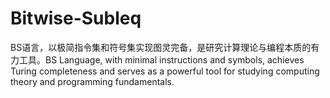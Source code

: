# Bitwise-Subleq
BS语言，以极简指令集和符号集实现图灵完备，是研究计算理论与编程本质的有力工具。BS Language, with minimal instructions and symbols, achieves Turing completeness and serves as a powerful tool for studying computing theory and programming fundamentals.
